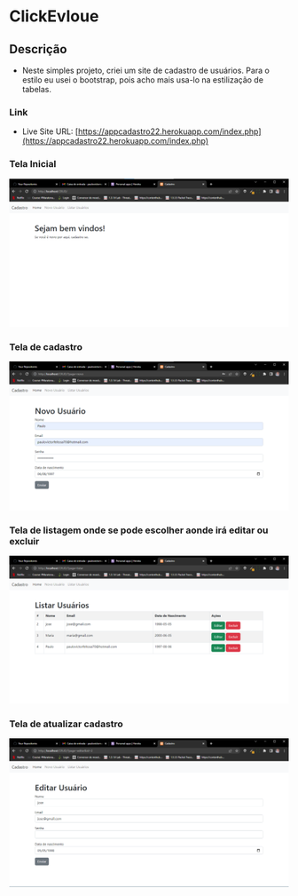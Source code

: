 # ClickEvloue 
 ## Descrição 
  - Neste simples projeto, criei um site de cadastro de usuários. Para o estilo eu usei o bootstrap, pois acho mais usa-lo na estilização de tabelas.
 
 ### Link
 - Live Site URL: [https://appcadastro22.herokuapp.com/index.php](https://appcadastro22.herokuapp.com/index.php)
  
### Tela Inicial 
![img/print-1](img/print-1.png)

### Tela de cadastro
![img/print-2](img/print-2.png)

### Tela de listagem onde se pode escolher aonde irá editar ou excluir
![img/print-3](img/print-3.png)

### Tela de atualizar cadastro
![img/print-4](img/print-4.png)
